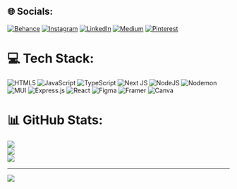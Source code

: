 
## 🌐 Socials:
[![Behance](https://img.shields.io/badge/Behance-1769ff?logo=behance&logoColor=white)](https://www.behance.net/sushilbishnoi1)
[![Instagram](https://img.shields.io/badge/Instagram-%23E4405F.svg?logo=Instagram&logoColor=white)](https://www.instagram.com/sushill.bishnoi/)
[![LinkedIn](https://img.shields.io/badge/LinkedIn-%230077B5.svg?logo=linkedin&logoColor=white)](https://www.linkedin.com/in/sushilbishnoi/) 
[![Medium](https://img.shields.io/badge/Medium-12100E?logo=medium&logoColor=white)](https://www.medium.com/@bishnoisushill) 
[![Pinterest](https://img.shields.io/badge/Pinterest-%23E60023.svg?logo=Pinterest&logoColor=white)](https://in.pinterest.com/bishnoisushil9393/) 

# 💻 Tech Stack:
![HTML5](https://img.shields.io/badge/html5-%23E34F26.svg?style=for-the-badge&logo=html5&logoColor=white) ![JavaScript](https://img.shields.io/badge/javascript-%23323330.svg?style=for-the-badge&logo=javascript&logoColor=%23F7DF1E) ![TypeScript](https://img.shields.io/badge/typescript-%23007ACC.svg?style=for-the-badge&logo=typescript&logoColor=white) ![Next JS](https://img.shields.io/badge/Next-black?style=for-the-badge&logo=next.js&logoColor=white) ![NodeJS](https://img.shields.io/badge/node.js-6DA55F?style=for-the-badge&logo=node.js&logoColor=white) ![Nodemon](https://img.shields.io/badge/NODEMON-%23323330.svg?style=for-the-badge&logo=nodemon&logoColor=%BBDEAD) ![MUI](https://img.shields.io/badge/MUI-%230081CB.svg?style=for-the-badge&logo=mui&logoColor=white) ![Express.js](https://img.shields.io/badge/express.js-%23404d59.svg?style=for-the-badge&logo=express&logoColor=%2361DAFB) ![React](https://img.shields.io/badge/react-%2320232a.svg?style=for-the-badge&logo=react&logoColor=%2361DAFB) ![Figma](https://img.shields.io/badge/figma-%23F24E1E.svg?style=for-the-badge&logo=figma&logoColor=white) ![Framer](https://img.shields.io/badge/Framer-black?style=for-the-badge&logo=framer&logoColor=blue) ![Canva](https://img.shields.io/badge/Canva-%2300C4CC.svg?style=for-the-badge&logo=Canva&logoColor=white)
# 📊 GitHub Stats:
![](https://github-readme-stats.vercel.app/api?username=sushill123&theme=blue-green&hide_border=false&include_all_commits=false&count_private=false)<br/>
![](https://github-readme-streak-stats.herokuapp.com/?user=sushill123&theme=blue-green&hide_border=false)<br/>
![](https://github-readme-stats.vercel.app/api/top-langs/?username=sushill123&theme=blue-green&hide_border=false&include_all_commits=false&count_private=false&layout=compact)

---
[![](https://visitcount.itsvg.in/api?id=sushill123&icon=0&color=0)](https://visitcount.itsvg.in)

<!-- Proudly created with GPRM ( https://gprm.itsvg.in ) -->
